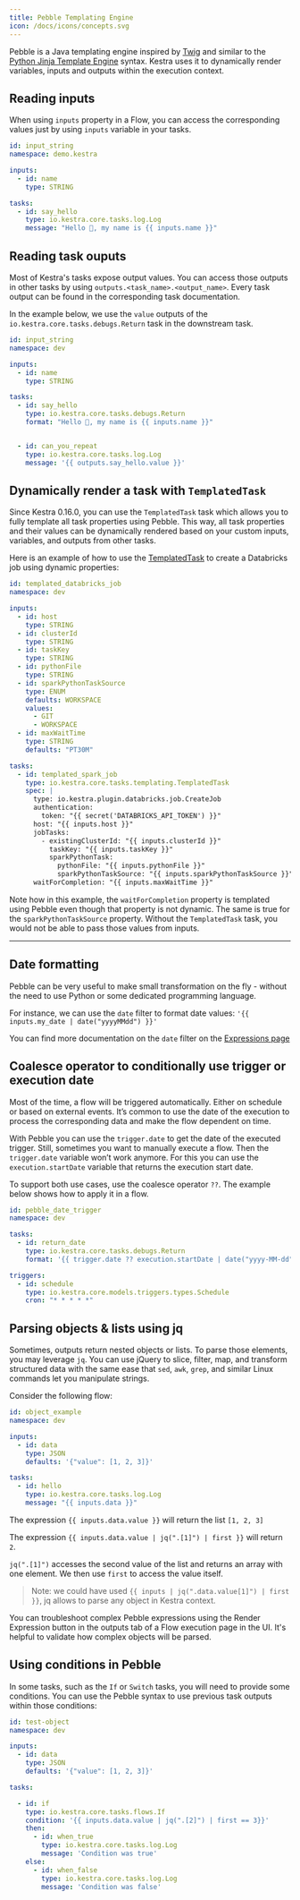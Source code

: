 ```yaml
---
title: Pebble Templating Engine
icon: /docs/icons/concepts.svg
---
```



Pebble is a Java templating engine inspired by [Twig](https://twig.symfony.com/) and similar to the [Python Jinja Template Engine](https://palletsprojects.com/p/jinja/) syntax. Kestra uses it to dynamically render variables, inputs and outputs within the execution context.


## Reading inputs

When using `inputs` property in a Flow, you can access the corresponding values just by using `inputs` variable in your tasks.

```yaml
id: input_string
namespace: demo.kestra

inputs:
  - id: name
    type: STRING

tasks:
  - id: say_hello
    type: io.kestra.core.tasks.log.Log
    message: "Hello 👋, my name is {{ inputs.name }}"
```

## Reading task ouputs

Most of Kestra's tasks expose output values. You can access those outputs in other tasks by using `outputs.<task_name>.<output_name>`. Every task output can be found in the corresponding task documentation.

In the example below, we use the `value` outputs of the `io.kestra.core.tasks.debugs.Return` task in the downstream task.

```yaml
id: input_string
namespace: dev

inputs:
  - id: name
    type: STRING

tasks:
  - id: say_hello
    type: io.kestra.core.tasks.debugs.Return
    format: "Hello 👋, my name is {{ inputs.name }}"


  - id: can_you_repeat
    type: io.kestra.core.tasks.log.Log
    message: '{{ outputs.say_hello.value }}'
```

## Dynamically render a task with `TemplatedTask`

Since Kestra 0.16.0, you can use the `TemplatedTask` task which allows you to fully template all task properties using Pebble. This way, all task properties and their values can be dynamically rendered based on your custom inputs, variables, and outputs from other tasks.

Here is an example of how to use the [TemplatedTask](https://kestra.io/plugins/tasks/templating/io.kestra.core.tasks.templating.templatedtask) to create a Databricks job using dynamic properties:

```yaml
id: templated_databricks_job
namespace: dev

inputs:
  - id: host
    type: STRING
  - id: clusterId
    type: STRING
  - id: taskKey
    type: STRING
  - id: pythonFile
    type: STRING
  - id: sparkPythonTaskSource
    type: ENUM
    defaults: WORKSPACE
    values:
      - GIT
      - WORKSPACE
  - id: maxWaitTime
    type: STRING
    defaults: "PT30M"

tasks:
  - id: templated_spark_job
    type: io.kestra.core.tasks.templating.TemplatedTask
    spec: |
      type: io.kestra.plugin.databricks.job.CreateJob
      authentication:
        token: "{{ secret('DATABRICKS_API_TOKEN') }}"
      host: "{{ inputs.host }}"
      jobTasks:
        - existingClusterId: "{{ inputs.clusterId }}"
          taskKey: "{{ inputs.taskKey }}"
          sparkPythonTask:
            pythonFile: "{{ inputs.pythonFile }}"
            sparkPythonTaskSource: "{{ inputs.sparkPythonTaskSource }}"
      waitForCompletion: "{{ inputs.maxWaitTime }}"
```

Note how in this example, the `waitForCompletion` property is templated using Pebble even though that property is not dynamic. The same is true for the `sparkPythonTaskSource` property. Without the `TemplatedTask` task, you would not be able to pass those values from inputs.

---

## Date formatting

Pebble can be very useful to make small transformation on the fly - without the need to use Python or some dedicated programming language.

For instance, we can use the `date` filter to format date values: `'{{ inputs.my_date | date("yyyyMMdd") }}'`

You can find more documentation on the `date` filter on the [Expressions page](expression/03.filter/temporal.md#date)

## Coalesce operator to conditionally use trigger or execution date

Most of the time, a flow will be triggered automatically. Either on schedule or based on external events. It’s common to use the date of the execution to process the corresponding data and make the flow dependent on time.

With Pebble you can use the `trigger.date` to get the date of the executed trigger.
Still, sometimes you want to manually execute a flow. Then the `trigger.date` variable won’t work anymore. For this you can use the `execution.startDate` variable that returns the execution start date.

To support both use cases, use the coalesce operator `??`. The example below shows how to apply it in a flow.

```yaml
id: pebble_date_trigger
namespace: dev

tasks:
  - id: return_date
    type: io.kestra.core.tasks.debugs.Return
    format: '{{ trigger.date ?? execution.startDate | date("yyyy-MM-dd")}}'

triggers:
  - id: schedule
    type: io.kestra.core.models.triggers.types.Schedule
    cron: "* * * * *"
```

## Parsing objects & lists using jq

Sometimes, outputs return nested objects or lists. To parse those elements, you may leverage `jq`. You can use jQuery to slice, filter, map, and transform structured data with the same ease that `sed`, `awk`, `grep`, and similar Linux commands let you manipulate strings.

Consider the following flow:

```yaml
id: object_example
namespace: dev

inputs:
  - id: data
    type: JSON
    defaults: '{"value": [1, 2, 3]}'

tasks:
  - id: hello
    type: io.kestra.core.tasks.log.Log
    message: "{{ inputs.data }}"
```

The expression `{{ inputs.data.value }}` will return the list `[1, 2, 3]`

The expression `{{ inputs.data.value | jq(".[1]") | first }}` will return `2`.

`jq(".[1]")` accesses the second value of the list and returns an array with one element. We then use `first` to access the value itself.

> Note: we could have used `{{ inputs | jq(".data.value[1]") | first }}`, jq allows to parse any object in Kestra context.

You can troubleshoot complex Pebble expressions using the Render Expression button in the outputs tab of a Flow execution page in the UI. It's helpful to validate how complex objects will be parsed.


## Using conditions in Pebble

In some tasks, such as the `If` or `Switch` tasks, you will need to provide some conditions. You can use the Pebble syntax to use previous task outputs within those conditions:

```yaml
id: test-object
namespace: dev

inputs:
  - id: data
    type: JSON
    defaults: '{"value": [1, 2, 3]}'

tasks:

  - id: if
    type: io.kestra.core.tasks.flows.If
    condition: '{{ inputs.data.value | jq(".[2]") | first == 3}}'
    then:
      - id: when_true
        type: io.kestra.core.tasks.log.Log
        message: 'Condition was true'
    else:
      - id: when_false
        type: io.kestra.core.tasks.log.Log
        message: 'Condition was false'
```

